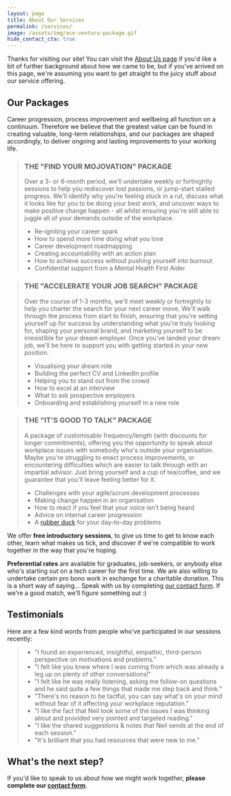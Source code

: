```yaml
---
layout: page
title: About Our Services
permalink: /services/
image: /assets/img/ace-ventura-package.gif
hide_contact_cta: true
---
```


Thanks for visiting our site! You can visit the [About Us page](/about) if you'd like a bit of further background about how we came to be, but if you've arrived on this page, we're assuming you want to get straight to the juicy stuff about our service offering.

## Our Packages

Career progression, process improvement and wellbeing all function on a continuum. Therefore we believe that the greatest value can be found in creating valuable, long-term relationships, and our packages are shaped accordingly, to deliver ongoing and lasting improvements to your working life. 

> ### THE "FIND YOUR MOJOVATION" PACKAGE
>
> Over a 3- or 6-month period, we'll undertake weekly or fortnightly sessions to help you rediscover lost passions, or jump-start stalled progress. We'll identify why you're feeling stuck in a rut, discuss what it looks like for you to be doing your best work, and uncover ways to make positive change happen - all whilst ensuring you're still able to juggle all of your demands outside of the workplace.
>
> * Re-igniting your career spark
> * How to spend more time doing what you love
> * Career development roadmapping
> * Creating accountability with an action plan
> * How to achieve success without pushing yourself into burnout
> * Confidential support from a Mental Health First Aider

> ### THE "ACCELERATE YOUR JOB SEARCH" PACKAGE
>
> Over the course of 1-3 months, we'll meet weekly or fortnightly to help you charter the search for your next career move. We'll walk through the process from start to finish, ensuring that you're setting yourself up for success by understanding what you're truly looking for, shaping your personal brand, and marketing yourself to be irresistible for your dream employer. Once you've landed your dream job, we'll be here to support you with getting started in your new position.
>
> * Visualising your dream role
> * Building the perfect CV and LinkedIn profile
> * Helping you to stand out from the crowd
> * How to excel at an interview
> * What to ask prospective employers
> * Onboarding and establishing yourself in a new role

> ### THE "IT'S GOOD TO TALK" PACKAGE
> 
> A package of customisable frequency/length (with discounts for longer commitments), offering you the opportunity to speak about workplace issues with somebody who's outside your organisation. Maybe you're struggling to enact process improvements, or encountering difficulties which are easier to talk through with an impartial advisor. Just bring yourself and a cup of tea/coffee, and we guarantee that you'll leave feeling better for it.
>
> * Challenges with your agile/scrum development processes 
> * Making change happen in an organisation
> * How to react if you feel that your voice isn't being heard
> * Advice on internal career progression
> * A [rubber duck](https://en.wikipedia.org/wiki/Rubber_duck_debugging) for your day-to-day problems 

We offer **free introductory sessions**, to give us time to get to know each other, learn what makes us tick, and discover if we're compatible to work together in the way that you're hoping. 

**Preferential rates** are available for graduates, job-seekers, or anybody else who's starting out on a tech career for the first time. We are also willing to undertake certain pro bono work in exchange for a charitable donation. This is a short way of saying... Speak with us by completing [our contact form](/contact). If we're a good match, we'll figure something out :)

## Testimonials

Here are a few kind words from people who've participated in our sessions recently:

> * "I found an experienced, insightful, empathic, third-person perspective on motivations and problems."
> * "I felt like you knew where I was coming from which was already a leg up on plenty of other conversations!"
> * "I felt like he was really listening, asking me follow-on questions and he said quite a few things that made me step back and think."
> * "There's no reason to be tactful, you can say what's on your mind without fear of it affecting your workplace reputation."
> * "I like the fact that Neil took some of the issues I was thinking about and provided very pointed and targeted reading."
> * "I like the shared suggestions & notes that Neil sends at the end of each session."
> * "It's brilliant that you had resources that were new to me."

## What's the next step?

If you'd like to speak to us about how we might work together, **please complete our [contact form](/contact)**.